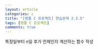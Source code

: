 ```yaml
---
layout: article
categories: c
title: "[명품 C 프로젝트] 연습문제 2.3.5"
tags: [명품 C 프로젝트]
comments: true
---
```


특정일부터 n일 후가 언제인지 계산하는 함수 작성

<script src="https://gist.github.com/junne47/9a766caf1d71a8cc205898599dc6c75e.js"></script>
